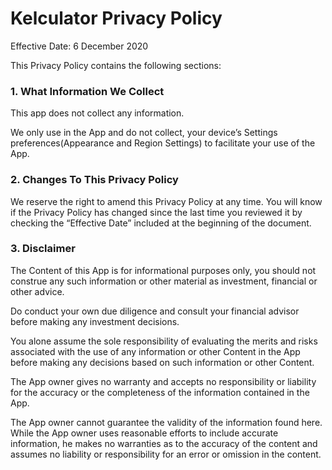 # Kelculator Privacy Policy

Effective Date: 6 December 2020

This Privacy Policy contains the following sections:
### 1. What Information We Collect
This app does not collect any information. 

We only use in the App and do not collect, your device’s Settings preferences(Appearance and Region Settings) to facilitate your use of the App. 

### 2. Changes To This Privacy Policy
We reserve the right to amend this Privacy Policy at any time. You will know if the Privacy Policy has changed since the last time you reviewed it by checking the “Effective Date” included at the beginning of the document. 

### 3. Disclaimer
The Content of this App is for informational purposes only, you should not construe any such information or other material as investment, financial or other advice. 

Do conduct your own due diligence and consult your financial advisor before making any investment decisions. 

You alone assume the sole responsibility of evaluating the merits and risks associated with the use of any information or other Content in the App before making any decisions based on such information or other Content. 

The App owner gives no warranty and accepts no responsibility or liability for the accuracy or the completeness of the information contained in the App. 

The App owner cannot guarantee the validity of the information found here. While the App owner uses reasonable efforts to include accurate information, he makes no warranties as to the accuracy of the content and assumes no liability or responsibility for an error or omission in the content.
